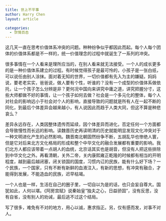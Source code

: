 ```yaml
---
title: 世上不平事
author: Harry Chen
layout: article

categories:
  - 世情百态
---
```


  这几天一直在思考价值体系冲突的问题。种种纷争似乎都因此而起。每个人每个团体的价值体系都是不一样的，统一价值理念的过程中就诞生了一系列的冲突。

  很多事情在一个人看来是理所应当的，在别人看来就无法接受。一个人的成长更多的是一种价值体系建立的过程。有时候觉得孩子是最可怜的，小孩子是一张白纸，可以说任由别人涂抹。面对着无知的世界，一切价值都有先入为主的嫌疑。妈妈说，要老老实实，爸爸说，做人要有个性，听谁的？没有一个成型的价值体系做依托，让一个孩子怎么分辨是非？更何况中国向来讲究中庸之道，讲究把握分寸，这些大师都做不好的事情，让一个孩子如何去做？社会是一个多元化的整体，每个人对社会的影响远小于社会对个人的影响，直接导致的问题就是所有人在一起不断的同化，到最后个体差异会越来越小，有人说因此而趋于人类大同，但这不算是种悲哀么？

  差异永远存在，人类因整体遗传而延续，因个体差异而进化，否定任何一个方面都会导致慢性而长远的影响。读魏晋历史再读明清的历史就能明显发现文化冲突对于一种文明进化产生的必然影响。魏晋南北朝固然纷争不断，五胡乱华也惨绝人寰，但是它对后来北方文化格局的形成和整个中华文化的融合发展都有重要的影响。我们北方人都应该带着一点胡人的血统，北京话其实也是胡音，但没有人把这些排除到中华文化之外。再看清朝，关外二帝，关内康熙雍正乾隆的时候都有相当的开明程度，越到最后越闭塞，闭关锁国的国度，习惯内讧的民族，能有什么好下场？一个民族，一个国家，只有不断有新鲜的血液注入，有新的思想，有冲突有融合，才能得到发展，不能造血的民族，迟早枯竭。

  一个人也是一样，生活在自己的圈子里，一切自以为是的话，也只会妄自尊大。国犹如此，人何以堪。《阿房宫赋》说秦始皇“独夫之心，日益骄固”，没有反思，没有自省，没有别人的劝诫，最后逃不过这个结局。

  写了很多，难免有不对的地方，用心以诚，惠求指正。另，仅有感而发，对事不对人。
